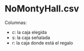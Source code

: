 # NoMontyHall.csv

Columnas:
- c: la caja elegida
- s: la caja señalada
- r: la caja donde está el regalo
